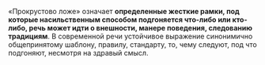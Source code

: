 «Прокрустово ложе» означает **определенные жесткие рамки, под которые насильственным способом подгоняется что-либо или кто-либо, речь может идти о внешности, манере поведения, следованию традициям**. В современной речи устойчивое выражение синонимично общепринятому шаблону, правилу, стандарту, то, чему следуют, под что подгоняют, несмотря на здравый смысл.
